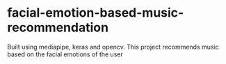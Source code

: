 # facial-emotion-based-music-recommendation
Built using mediapipe, keras and opencv. This project recommends music based on the facial emotions of the user 
